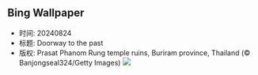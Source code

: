 ## Bing Wallpaper
- 时间: 20240824
- 标题: Doorway to the past
- 版权: Prasat Phanom Rung temple ruins, Buriram province, Thailand (© Banjongseal324/Getty Images)
![](https://cn.bing.com/th?id=OHR.PrasatPhanom_EN-US7990643175_UHD.jpg&rf=LaDigue_UHD.jpg&pid=hp&w=3840&h=2160&rs=1&c=4)
